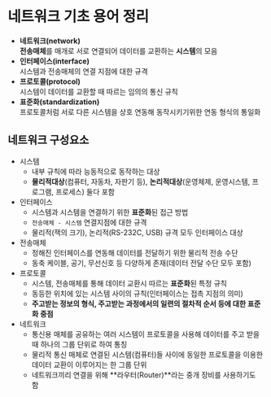 # 네트워크 기초 용어 정리

- **네트워크(network)**  
  **전송매체**를 매개로 서로 연결되어 데이터를 교환하는 **시스템**의 모음
- **인터페이스(interface)**  
  시스템과 전송매체의 연결 지점에 대한 규격
- **프로토콜(protocol)**  
  시스템이 데이터를 교환할 때 따르는 임의의 통신 규칙
- **표준화(standardization)**  
  프로토콜처럼 서로 다른 시스템을 상호 연동해 동작시키기위한 연동 형식의 통일화

## 네트워크 구성요소

- 시스템
  - 내부 규칙에 따라 능동적으로 동작하는 대상
  - **물리적대상**(컴퓨터, 자동차, 자판기 등), **논리적대상**(운영체제, 운영시스템, 프로그램, 프로세스) 둘다 포함
- 인터페이스
  - 시스템과 시스템을 연결하기 위한 **표준화**된 접근 방법
  - `전송매체 - 시스템` 연결지점에 대한 규격
  - 물리적(잭의 크기), 논리적(RS-232C, USB) 규격 모두 인터페이스 대상
- 전송매체
  - 정해진 인터페이스를 연동해 데이터를 전달하기 위한 물리적 전송 수단
  - 동축 케이블, 공기, 무선신호 등 다양하게 존재(데이터 전달 수단 모두 포함)
- 프로토콜
  - 시스템, 전송매체를 통해 데이터 교환시 따르는 **표준화**된 특정 규칙
  - 동등한 위치에 있는 시스템 사이의 규칙(인터페이스는 접촉 지점의 의미)
  - **주고받는 정보의 형식, 주고받는 과정에서의 일련의 절차적 순서 등에 대한 표준화 중점**
- 네트워크
  - 통신용 매체를 공유하는 여러 시스템이 프로토콜을 사용해 데이터를 주고 받을 때 하나의 그룹 단위로 하여 통칭
  - 물리적 통신 매체로 연결된 시스템(컴퓨터)들 사이에 동일한 프로토콜을 이용한 데이터 교환이 이루어지는 한 그룹 단위
  - 네트워크끼리 연결을 위해 **라우터(Router)**라는 중개 장비를 사용하기도 함